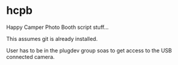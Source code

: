 hcpb
====

Happy Camper Photo Booth script stuff...

This assumes git is already installed. 

User has to be in the plugdev group soas to get access to the USB connected camera.


